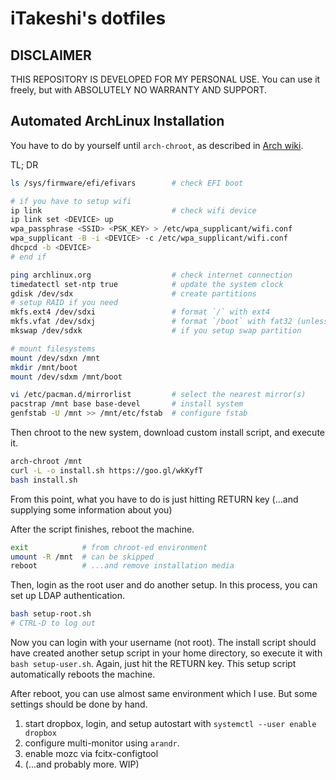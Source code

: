 iTakeshi's dotfiles
====================

## DISCLAIMER
THIS REPOSITORY IS DEVELOPED FOR MY PERSONAL USE.
You can use it freely, but with ABSOLUTELY NO WARRANTY AND SUPPORT.

## Automated ArchLinux Installation
You have to do by yourself until `arch-chroot`,
as described in [Arch wiki](https://wiki.archlinux.org/index.php/Installation_guide).

TL; DR
```sh
ls /sys/firmware/efi/efivars        # check EFI boot

# if you have to setup wifi
ip link                             # check wifi device
ip link set <DEVICE> up
wpa_passphrase <SSID> <PSK_KEY> > /etc/wpa_supplicant/wifi.conf
wpa_supplicant -B -i <DEVICE> -c /etc/wpa_supplicant/wifi.conf
dhcpcd -b <DEVICE>
# end if

ping archlinux.org                  # check internet connection
timedatectl set-ntp true            # update the system clock
gdisk /dev/sdx                      # create partitions
# setup RAID if you need
mkfs.ext4 /dev/sdxi                 # format `/` with ext4
mkfs.vfat /dev/sdxj                 # format `/boot` with fat32 (unless constructing dual-boot with Windows)
mkswap /dev/sdxk                    # if you setup swap partition

# mount filesystems
mount /dev/sdxn /mnt
mkdir /mnt/boot
mount /dev/sdxm /mnt/boot

vi /etc/pacman.d/mirrorlist         # select the nearest mirror(s)
pacstrap /mnt base base-devel       # install system
genfstab -U /mnt >> /mnt/etc/fstab  # configure fstab
```

Then chroot to the new system, download custom install script, and execute it.
```sh
arch-chroot /mnt
curl -L -o install.sh https://goo.gl/wkKyfT
bash install.sh
```
From this point, what you have to do is just hitting RETURN key (...and supplying some information about you)

After the script finishes, reboot the machine.
```sh
exit            # from chroot-ed environment
umount -R /mnt  # can be skipped
reboot          # ...and remove installation media
```

Then, login as the root user and do another setup. In this process, you can set up LDAP authentication.
```sh
bash setup-root.sh
# CTRL-D to log out
```

Now you can login with your username (not root).
The install script should have created another setup script in your home directory,
so execute it with `bash setup-user.sh`.
Again, just hit the RETURN key.
This setup script automatically reboots the machine.

After reboot, you can use almost same environment which I use.
But some settings should be done by hand.

1. start dropbox, login, and setup autostart with `systemctl --user enable dropbox`
2. configure multi-monitor using `arandr`.
3. enable mozc via fcitx-configtool
4. (...and probably more. WIP)

